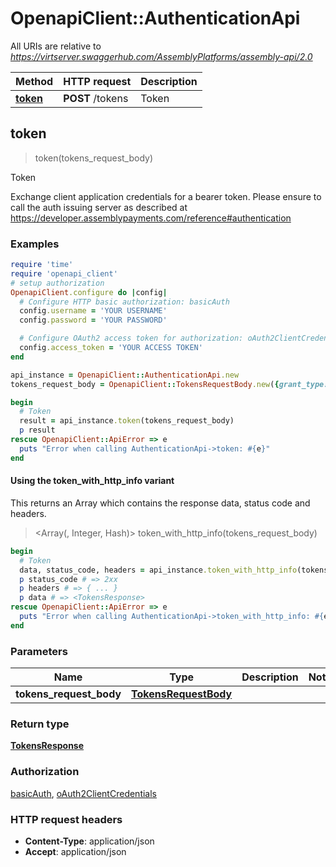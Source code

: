 # OpenapiClient::AuthenticationApi

All URIs are relative to *https://virtserver.swaggerhub.com/AssemblyPlatforms/assembly-api/2.0*

| Method | HTTP request | Description |
| ------ | ------------ | ----------- |
| [**token**](AuthenticationApi.md#token) | **POST** /tokens | Token |


## token

> <TokensResponse> token(tokens_request_body)

Token

Exchange client application credentials for a bearer token. Please ensure to call the auth issuing server as described at https://developer.assemblypayments.com/reference#authentication

### Examples

```ruby
require 'time'
require 'openapi_client'
# setup authorization
OpenapiClient.configure do |config|
  # Configure HTTP basic authorization: basicAuth
  config.username = 'YOUR USERNAME'
  config.password = 'YOUR PASSWORD'

  # Configure OAuth2 access token for authorization: oAuth2ClientCredentials
  config.access_token = 'YOUR ACCESS TOKEN'
end

api_instance = OpenapiClient::AuthenticationApi.new
tokens_request_body = OpenapiClient::TokensRequestBody.new({grant_type: 'client_credentials', client_id: '10ajtntet1ccghuo8mv9ojglma', client_secret: 'hto00nsjk6osurndceon4rsn2irhi8s4lurau5f797d0smb94l6', scope: 'im-au-04/cdbf9590-1db6-0139-ac4d-0a58a9feac03'}) # TokensRequestBody | 

begin
  # Token
  result = api_instance.token(tokens_request_body)
  p result
rescue OpenapiClient::ApiError => e
  puts "Error when calling AuthenticationApi->token: #{e}"
end
```

#### Using the token_with_http_info variant

This returns an Array which contains the response data, status code and headers.

> <Array(<TokensResponse>, Integer, Hash)> token_with_http_info(tokens_request_body)

```ruby
begin
  # Token
  data, status_code, headers = api_instance.token_with_http_info(tokens_request_body)
  p status_code # => 2xx
  p headers # => { ... }
  p data # => <TokensResponse>
rescue OpenapiClient::ApiError => e
  puts "Error when calling AuthenticationApi->token_with_http_info: #{e}"
end
```

### Parameters

| Name | Type | Description | Notes |
| ---- | ---- | ----------- | ----- |
| **tokens_request_body** | [**TokensRequestBody**](TokensRequestBody.md) |  |  |

### Return type

[**TokensResponse**](TokensResponse.md)

### Authorization

[basicAuth](../README.md#basicAuth), [oAuth2ClientCredentials](../README.md#oAuth2ClientCredentials)

### HTTP request headers

- **Content-Type**: application/json
- **Accept**: application/json

